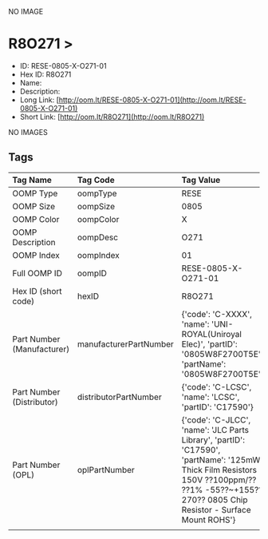 


  
NO IMAGE  
# R8O271 > 

- ID: RESE-0805-X-O271-01
- Hex ID: R8O271
- Name: 
- Description: 
- Long Link: [http://oom.lt/RESE-0805-X-O271-01](http://oom.lt/RESE-0805-X-O271-01)
- Short Link: [http://oom.lt/R8O271](http://oom.lt/R8O271)
  
NO IMAGES  
## Tags
  

|Tag Name|Tag Code|Tag Value|
| :--- | :--- | :--- |
|OOMP Type|oompType|RESE|
|OOMP Size|oompSize|0805|
|OOMP Color|oompColor|X|
|OOMP Description|oompDesc|O271|
|OOMP Index|oompIndex|01|
|Full OOMP ID|oompID|RESE-0805-X-O271-01|
|Hex ID (short code)|hexID|R8O271|
|Part Number (Manufacturer)|manufacturerPartNumber|{'code': 'C-XXXX', 'name': 'UNI-ROYAL(Uniroyal Elec)', 'partID': '0805W8F2700T5E', 'partName': '0805W8F2700T5E'}|
|Part Number (Distributor)|distributorPartNumber|{'code': 'C-LCSC', 'name': 'LCSC', 'partID': 'C17590'}|
|Part Number (OPL)|oplPartNumber|{'code': 'C-JLCC', 'name': 'JLC Parts Library', 'partID': 'C17590', 'partName': '125mW Thick Film Resistors 150V ??100ppm/?? ??1% -55??~+155?? 270?? 0805  Chip Resistor - Surface Mount ROHS'}|
||||
